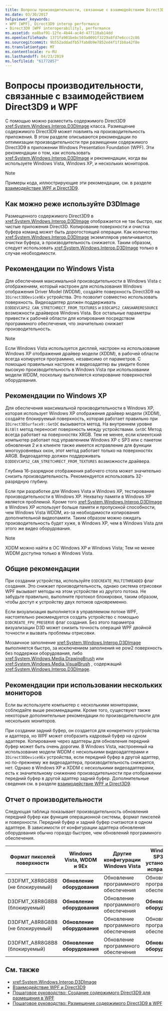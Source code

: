 ```yaml
---
title: Вопросы производительности, связанные с взаимодействием Direct3D9 и WPF
ms.date: 03/30/2017
helpviewer_keywords:
- WPF [WPF], Direct3D9 interop performance
- Direct3D9 [WPF interoperability], performance
ms.assetid: ea8baf91-12fe-4b44-ac4d-477110ab14dd
ms.openlocfilehash: 1371fa901bebc503a0091f3229a8fd7e6ccc2c86
ms.sourcegitcommit: 9b552addadfb57fab0b9e7852ed4f1f1b8a42f8e
ms.translationtype: MT
ms.contentlocale: ru-RU
ms.lasthandoff: 04/23/2019
ms.locfileid: "61772857"
---
```

# <a name="performance-considerations-for-direct3d9-and-wpf-interoperability"></a>Вопросы производительности, связанные с взаимодействием Direct3D9 и WPF
С помощью можно разместить содержимого Direct3D9 <xref:System.Windows.Interop.D3DImage> класса. Размещение содержимого Direct3D9 может повлиять на производительность приложения. В этом разделе описываются рекомендации по оптимизации производительности при размещении содержимого Direct3D9 в приложении Windows Presentation Foundation (WPF). Эти рекомендации о том, как использовать <xref:System.Windows.Interop.D3DImage> и рекомендации, когда вы используете Windows Vista, Windows XP, и нескольких мониторов.  
  
> [!NOTE]
>  Примеры кода, иллюстрирующие эти рекомендации, см. в разделе [взаимодействие WPF и Direct3D9](wpf-and-direct3d9-interoperation.md).  
  
## <a name="use-d3dimage-sparingly"></a>Как можно реже используйте D3DImage  
 Размещенного содержимого Direct3D9 в <xref:System.Windows.Interop.D3DImage> отображается не так быстро, как чистые приложения Direct3D. Копирование поверхности и очистка буфера команд может быть дорогостоящей операции. Как количество <xref:System.Windows.Interop.D3DImage> экземпляров увеличивается, очистки буфера, а производительность снижается. Таким образом, следует использовать <xref:System.Windows.Interop.D3DImage> только в случае необходимости.  
  
## <a name="best-practices-on-windows-vista"></a>Рекомендации по Windows Vista  
 Для обеспечения максимальной производительности в Windows Vista с отображением, который настроен для использования Windows отображения Driver Model (WDDM), создайте поверхность Direct3D9 на `IDirect3DDevice9Ex` устройства. Это позволит совместно использовать поверхность. Видеоадаптер должен поддерживать `D3DDEVCAPS2_CAN_STRETCHRECT_FROM_TEXTURES` и `D3DCAPS2_CANSHARERESOURCE` возможности драйверов Windows Vista. Все остальные параметры привести к рабочей области для копирования посредством программного обеспечения, что значительно снижает производительность.  
  
> [!NOTE]
>  Если Windows Vista используется дисплей, настроен на использование Windows XP отображения драйвер модели (XDDM), в рабочей области всегда копируется программно, независимо от параметров. С помощью правильных настроек и видеоадаптер вы увидите более высокую производительность в Windows Vista при использовании модели WDDM, поскольку выполняется копирование поверхностей оборудования.  
  
## <a name="best-practices-on-windows-xp"></a>Рекомендации по Windows XP  
 Для обеспечения максимальной производительности в Windows XP, которая использует Windows XP отображения драйвер модели (XDDM), создайте блокируемый поверхность, которая работает правильно при `IDirect3DSurface9::GetDC` вызывается метод. На внутреннем уровне `BitBlt` метод переносит поверхность между устройствами. `GetDC` Метод всегда работает на поверхностях XRGB. Тем не менее, если клиентский компьютер работает под управлением Windows XP с SP3 или с пакетом обновления 2 и в клиенте также имеется исправление для функции многоуровневых окон, этот метод работает только на поверхностях ARGB. Видеоадаптер должен поддерживать `D3DDEVCAPS2_CAN_STRETCHRECT_FROM_TEXTURES` возможности драйвера.  
  
 Глубина 16-разрядное отображения рабочего стола может значительно снизить производительность. Рекомендуется использовать 32-разрядную глубину.  
  
 Если при разработке для Windows Vista и Windows XP, тестирование производительности в Windows XP. Нехватку памяти в Windows XP является проблемой. Кроме того <xref:System.Windows.Interop.D3DImage> в Windows XP использует больше памяти и пропускной способности, чем Windows Vista WDDM, из-за необходимости копирования дополнительной видеопамяти. Таким образом можно ожидать производительность будет хуже, в Windows XP, чем в Windows Vista для этого же видео оборудования.  
  
> [!NOTE]
>  XDDM можно найти в ОС Windows XP и Windows Vista; Тем не менее WDDM доступна только в Windows Vista.  
  
## <a name="general-best-practices"></a>Общие рекомендации  
 При создании устройства, используйте `D3DCREATE_MULTITHREADED` флаг создания. Это снижает производительность, однако система отрисовки WPF вызывает методы на этом устройстве из другого потока. Не забудьте правильно, выполните протокол блокировки, таким образом, чтобы доступ к устройству двух потоков одновременно.  
  
 Если визуализация выполняется в управляемом потоке WPF, настоятельно рекомендуется создать устройство с помощью `D3DCREATE_FPU_PRESERVE` флаг создания. Без этого параметра визуализации D3D может снизить точность операций WPF двойной точности и вызвать проблемы отрисовки.  
  
 Мозаичное заполнение <xref:System.Windows.Interop.D3DImage> выполняется быстро, за исключением заполнения не pow2 поверхность без поддержки оборудования, либо <xref:System.Windows.Media.DrawingBrush> или <xref:System.Windows.Media.VisualBrush> , содержащий <xref:System.Windows.Interop.D3DImage>.  
  
## <a name="best-practices-for-multi-monitor-displays"></a>Рекомендации при использовании нескольких мониторов  
 Если вы используете компьютер с несколькими мониторами, соблюдайте выше рекомендациям. Кроме того, существуют также некоторые дополнительные рекомендации по производительности для нескольких мониторов.  
  
 При создании задний буфер, он создается для конкретного устройства и адаптера, но WPF может отобразить кадровый буфер на одном адаптере. Копирование через адаптеры для обновления передний буфер может быть очень дорогим. В Windows Vista, настроенный на использование модели WDDM с несколькими видеоадаптерами и `IDirect3DDevice9Ex` устройства, если передний буфер в другой адаптер, но по-прежнему же видеоадаптера, производительность снижается, нет. Однако в Windows XP и XDDM с несколькими видеоадаптерами, есть к значительному снижению производительности при отображении передний буфер в другой адаптер задний буфер. Дополнительные сведения см. в разделе [взаимодействие WPF и Direct3D9](wpf-and-direct3d9-interoperation.md).  
  
## <a name="performance-summary"></a>Отчет о производительности  
 Следующая таблица показывает производительность обновления передний буфер как функция операционной системы, формат пикселей и поверхности. Передний буфер и задний буфер считаются в одном адаптере. В зависимости от конфигурации адаптера обновления оборудования обычно гораздо быстрее, чем обновлений программного обеспечения.  
  
|Формат пикселей поверхности|Windows Vista, WDDM и 9Ex|Другие конфигурации Windows Vista|Windows XP SP3 и SP2 установленным исправлением|Windows XP с пакетом обновления 2 (SP2)|  
|--------------------------|---------------------------------|----------------------------------------|--------------------------------------|--------------------|  
|D3DFMT_X8R8G8B8 (не блокируемый)|**Обновление оборудования**|Обновление программного обеспечения|Обновление программного обеспечения|Обновление программного обеспечения|  
|D3DFMT_X8R8G8B8 (блокируемый)|**Обновление оборудования**|Обновление программного обеспечения|**Обновление оборудования**|**Обновление оборудования**|  
|D3DFMT_A8R8G8B8 (не блокируемый)|**Обновление оборудования**|Обновление программного обеспечения|Обновление программного обеспечения|Обновление программного обеспечения|  
|D3DFMT_A8R8G8B8 (блокируемый)|**Обновление оборудования**|Обновление программного обеспечения|**Обновление оборудования**|Обновление программного обеспечения|  
  
## <a name="see-also"></a>См. также

- <xref:System.Windows.Interop.D3DImage>
- [Взаимодействие WPF и Direct3D9](wpf-and-direct3d9-interoperation.md)
- [Пошаговое руководство: Создание содержимого Direct3D9 для размещения в WPF](walkthrough-creating-direct3d9-content-for-hosting-in-wpf.md)
- [Пошаговое руководство: Размещение содержимого Direct3D9 в WPF](walkthrough-hosting-direct3d9-content-in-wpf.md)
